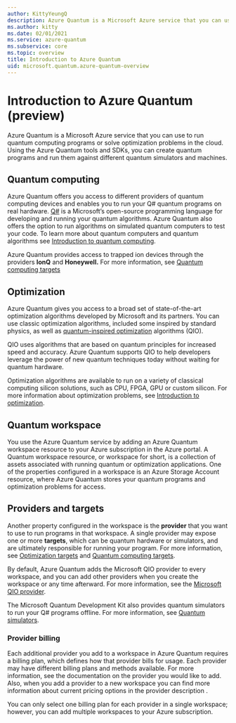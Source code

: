 ```yaml
---
author: KittyYeungQ
description: Azure Quantum is a Microsoft Azure service that you can use to run quantum computing programs or solve optimization problems in the cloud.
ms.author: kitty
ms.date: 02/01/2021
ms.service: azure-quantum
ms.subservice: core
ms.topic: overview
title: Introduction to Azure Quantum
uid: microsoft.quantum.azure-quantum-overview
---
```


# Introduction to Azure Quantum (preview)

Azure Quantum is a Microsoft Azure service that you can use to run quantum computing programs or solve optimization problems in the cloud. Using the Azure Quantum tools and SDKs, you can create quantum programs and run them against different quantum simulators and machines.

## Quantum computing

Azure Quantum offers you access to different providers of quantum computing devices and enables you to run your Q# quantum programs on real hardware. [Q#](xref:microsoft.quantum.overview.q-sharp) is a Microsoft’s open-source programming language for developing and running your quantum algorithms. Azure Quantum also offers the option to run algorithms on simulated quantum computers to test your code. To learn more about quantum computers and quantum algorithms see [Introduction to quantum computing](xref:microsoft.quantum.overview.qdk-overview).

Azure Quantum provides access to trapped ion devices through the providers **IonQ** and **Honeywell.** For more information, see [Quantum computing targets](xref:microsoft.quantum.reference.qc-target-list)

## Optimization

Azure Quantum gives you access to a broad set of state-of-the-art optimization algorithms developed by Microsoft and its partners. You can use classic optimization algorithms, included some inspired by standard physics, as well as [quantum-inspired optimization](xref:microsoft.quantum.optimization.overview.what-is-qio) algorithms (QIO). 

QIO uses algorithms that are based on quantum principles for increased speed and accuracy. Azure Quantum supports QIO to help developers leverage the power of new quantum techniques today without waiting for quantum hardware.

Optimization algorithms are available to run on a variety of classical computing silicon solutions, such as CPU, FPGA, GPU or custom silicon. For more information about optimization problems, see [Introduction to optimization](xref:microsoft.quantum.optimization.concepts.overview.introduction).

## Quantum workspace

You use the Azure Quantum service by adding an Azure Quantum workspace resource to your Azure subscription in the Azure portal. A Quantum workspace resource, or workspace for short, is a collection of assets associated with running quantum or optimization applications. One of the properties configured in a workspace is an Azure Storage Account resource, where Azure Quantum stores your quantum programs and optimization problems for access.

## Providers and targets

Another property configured in the workspace is the **provider** that you want to use to run programs in that workspace. A single provider may expose one or more **targets**, which can be quantum hardware or simulators, and are ultimately responsible for running your program. For more information, see [Optimization targets](xref:microsoft.quantum.reference.qio-target-list) and [Quantum computing targets](xref:microsoft.quantum.reference.qc-target-list).

By default, Azure Quantum adds the Microsoft QIO provider to every workspace, and you can add other providers when you create the workspace or any time afterward. For more information, see the [Microsoft QIO provider](xref:microsoft.quantum.optimization.providers.microsoft.qio).

The Microsoft Quantum Development Kit also provides quantum simulators to run your Q# programs offline. For more information, see [Quantum simulators](xref:microsoft.quantum.machines.overview).

### Provider billing

Each additional provider you add to a workspace in Azure Quantum requires a billing plan, which defines how that provider bills for usage. Each provider may have different billing plans and methods available. For more information, see the documentation on the provider you would like to add. Also, when you add a provider to a new workspace you can find more information about current pricing options in the provider description .

You can only select one billing plan for each provider in a single workspace; however, you can add multiple workspaces to your Azure subscription.


